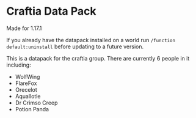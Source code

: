 # Craftia Data Pack

Made for 1.17.1

If you already have the datapack installed on a world run `/function default:uninstall` before updating to a future version.

This is a datapack for the craftia group. There are currently 6 people in it including:
- WolfWing
- FlareFox
- Orecelot
- Aquallotle
- Dr Crimso Creep
- Potion Panda
